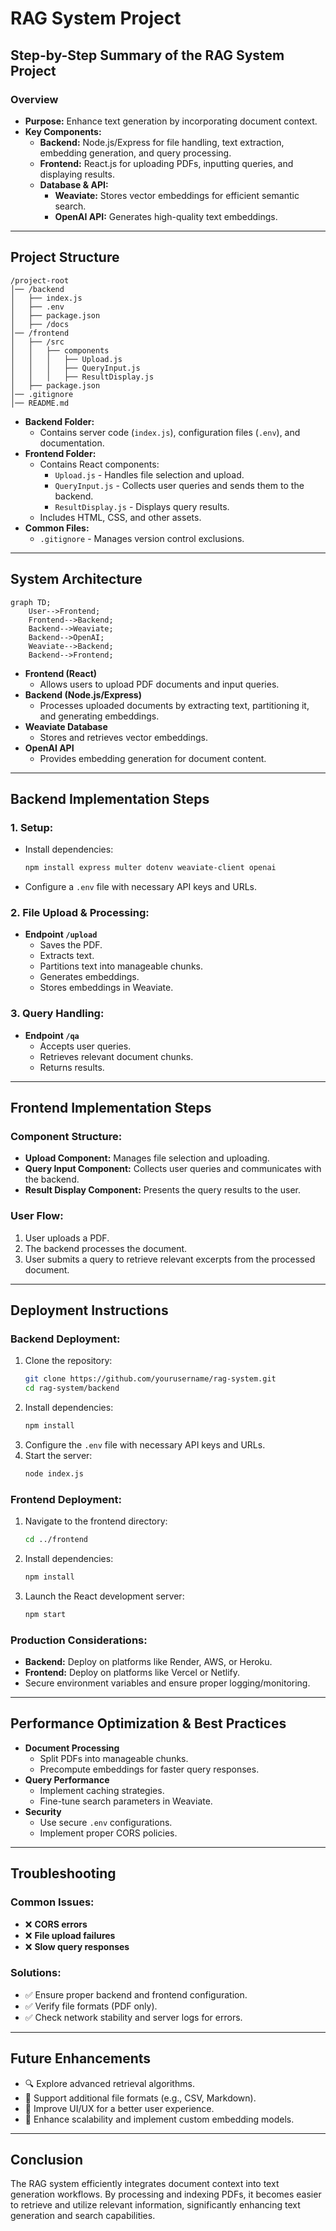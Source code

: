 # RAG System Project

## Step-by-Step Summary of the RAG System Project

### Overview

- **Purpose:** Enhance text generation by incorporating document context.
- **Key Components:**
  - **Backend:** Node.js/Express for file handling, text extraction, embedding generation, and query processing.
  - **Frontend:** React.js for uploading PDFs, inputting queries, and displaying results.
  - **Database & API:**
    - **Weaviate:** Stores vector embeddings for efficient semantic search.
    - **OpenAI API:** Generates high-quality text embeddings.

---

## Project Structure

```
/project-root
│── /backend
│   ├── index.js
│   ├── .env
│   ├── package.json
│   ├── /docs
│── /frontend
│   ├── /src
│   │   ├── components
│   │   │   ├── Upload.js
│   │   │   ├── QueryInput.js
│   │   │   ├── ResultDisplay.js
│   ├── package.json
│── .gitignore
│── README.md
```

- **Backend Folder:**
  - Contains server code (`index.js`), configuration files (`.env`), and documentation.
- **Frontend Folder:**
  - Contains React components:
    - `Upload.js` - Handles file selection and upload.
    - `QueryInput.js` - Collects user queries and sends them to the backend.
    - `ResultDisplay.js` - Displays query results.
  - Includes HTML, CSS, and other assets.
- **Common Files:**
  - `.gitignore` - Manages version control exclusions.

---

## System Architecture

```mermaid
graph TD;
    User-->Frontend;
    Frontend-->Backend;
    Backend-->Weaviate;
    Backend-->OpenAI;
    Weaviate-->Backend;
    Backend-->Frontend;
```

- **Frontend (React)**
  - Allows users to upload PDF documents and input queries.
- **Backend (Node.js/Express)**
  - Processes uploaded documents by extracting text, partitioning it, and generating embeddings.
- **Weaviate Database**
  - Stores and retrieves vector embeddings.
- **OpenAI API**
  - Provides embedding generation for document content.

---

## Backend Implementation Steps

### 1. Setup:
- Install dependencies:
  ```sh
  npm install express multer dotenv weaviate-client openai
  ```
- Configure a `.env` file with necessary API keys and URLs.

### 2. File Upload & Processing:
- **Endpoint `/upload`**
  - Saves the PDF.
  - Extracts text.
  - Partitions text into manageable chunks.
  - Generates embeddings.
  - Stores embeddings in Weaviate.

### 3. Query Handling:
- **Endpoint `/qa`**
  - Accepts user queries.
  - Retrieves relevant document chunks.
  - Returns results.

---

## Frontend Implementation Steps

### Component Structure:
- **Upload Component:** Manages file selection and uploading.
- **Query Input Component:** Collects user queries and communicates with the backend.
- **Result Display Component:** Presents the query results to the user.

### User Flow:
1. User uploads a PDF.
2. The backend processes the document.
3. User submits a query to retrieve relevant excerpts from the processed document.

---

## Deployment Instructions

### Backend Deployment:
1. Clone the repository:
   ```sh
   git clone https://github.com/yourusername/rag-system.git
   cd rag-system/backend
   ```
2. Install dependencies:
   ```sh
   npm install
   ```
3. Configure the `.env` file with necessary API keys and URLs.
4. Start the server:
   ```sh
   node index.js
   ```

### Frontend Deployment:
1. Navigate to the frontend directory:
   ```sh
   cd ../frontend
   ```
2. Install dependencies:
   ```sh
   npm install
   ```
3. Launch the React development server:
   ```sh
   npm start
   ```

### Production Considerations:
- **Backend:** Deploy on platforms like Render, AWS, or Heroku.
- **Frontend:** Deploy on platforms like Vercel or Netlify.
- Secure environment variables and ensure proper logging/monitoring.

---

## Performance Optimization & Best Practices

- **Document Processing**
  - Split PDFs into manageable chunks.
  - Precompute embeddings for faster query responses.
- **Query Performance**
  - Implement caching strategies.
  - Fine-tune search parameters in Weaviate.
- **Security**
  - Use secure `.env` configurations.
  - Implement proper CORS policies.

---

## Troubleshooting

### Common Issues:
- ❌ **CORS errors**
- ❌ **File upload failures**
- ❌ **Slow query responses**

### Solutions:
- ✅ Ensure proper backend and frontend configuration.
- ✅ Verify file formats (PDF only).
- ✅ Check network stability and server logs for errors.

---

## Future Enhancements

- 🔍 Explore advanced retrieval algorithms.
- 📄 Support additional file formats (e.g., CSV, Markdown).
- 🎨 Improve UI/UX for a better user experience.
- 🚀 Enhance scalability and implement custom embedding models.

---

## Conclusion

The RAG system efficiently integrates document context into text generation workflows. By processing and indexing PDFs, it becomes easier to retrieve and utilize relevant information, significantly enhancing text generation and search capabilities.
